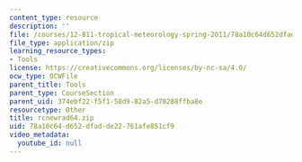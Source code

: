 ```yaml
---
content_type: resource
description: ''
file: /courses/12-811-tropical-meteorology-spring-2011/78a10c64d652dfadde22761afe851cf9_rcnewrad64.zip
file_type: application/zip
learning_resource_types:
- Tools
license: https://creativecommons.org/licenses/by-nc-sa/4.0/
ocw_type: OCWFile
parent_title: Tools
parent_type: CourseSection
parent_uid: 374ebf22-f5f1-50d9-82a5-d78288ffba8e
resourcetype: Other
title: rcnewrad64.zip
uid: 78a10c64-d652-dfad-de22-761afe851cf9
video_metadata:
  youtube_id: null
---
```


